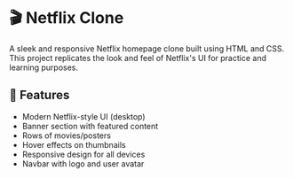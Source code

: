 # 🎬 Netflix Clone

A sleek and responsive Netflix homepage clone built using HTML and CSS. This project replicates the look and feel of Netflix's UI for practice and learning purposes.

## 🚀 Features

- Modern Netflix-style UI (desktop)
- Banner section with featured content
- Rows of movies/posters
- Hover effects on thumbnails
- Responsive design for all devices
- Navbar with logo and user avatar



